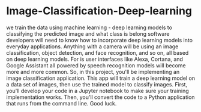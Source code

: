 # Image-Classification-Deep-learning
we train the data using machine learning - deep learning  models to classifying the predicted image and what class is belong 
 software developers will need to know how to incorporate deep learning models into everyday applications. 
 Anything with a camera will be using an image classification, object detection, and face recognition, and so on, 
 all based on deep learning models. For is user interfaces like Alexa, Cortana, and Google Assistant all powered 
 by speech recognition models will become more and more common. So, in this project, you'll be implementing an 
 image classification application. This app will train a deep learning model on a data set of images, then use the 
 trained model to classify images. First, you'll develop your code in a Jupyter notebook to make sure your training 
 implementation works. Then, you'll convert the code to a Python application that runs from the command line. Good luck.
